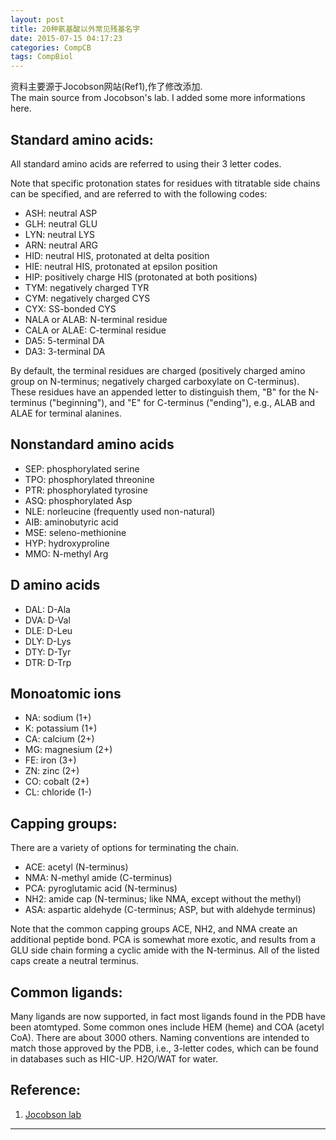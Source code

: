 ```yaml
---
layout: post
title: 20种氨基酸以外常见残基名字
date: 2015-07-15 04:17:23
categories: CompCB
tags: CompBiol
---
```


资料主要源于Jocobson网站(Ref1),作了修改添加.  
The main source from Jocobson's lab. I added some more informations here.


## Standard amino acids:
 
All standard amino acids are referred to using their 3 letter codes.
 
Note that specific protonation states for residues with titratable side chains can be specified, and are referred to with the following codes:
 
- ASH:  neutral ASP
- GLH:  neutral GLU
- LYN:  neutral LYS
- ARN:  neutral ARG
- HID:  neutral HIS, protonated at delta position
- HIE:  neutral HIS, protonated at epsilon position
- HIP:  positively charge HIS (protonated at both positions)
- TYM:  negatively charged TYR
- CYM:  negatively charged CYS
- CYX:	SS-bonded CYS
- NALA or ALAB: N-terminal residue
- CALA or ALAE: C-terminal residue
- DA5: 5-terminal DA
- DA3: 3-terminal DA

 
By default, the terminal residues are charged (positively charged amino group on N-terminus; negatively charged carboxylate on C-terminus).  These residues have an appended letter to distinguish them, "B" for the N-terminus ("beginning"), and "E" for C-terminus ("ending"), e.g., ALAB and ALAE for terminal alanines.
 
 
## Nonstandard amino acids
 
- SEP:  phosphorylated serine
- TPO:  phosphorylated threonine
- PTR:  phosphorylated tyrosine
- ASQ:  phosphorylated Asp
- NLE:  norleucine (frequently used non-natural)
- AIB:  aminobutyric acid
- MSE:  seleno-methionine
- HYP:  hydroxyproline
- MMO:  N-methyl Arg
 
## D amino acids
 
- DAL:  D-Ala
- DVA:  D-Val
- DLE:  D-Leu
- DLY:  D-Lys
- DTY:  D-Tyr
- DTR:  D-Trp
 
## Monoatomic ions
 
- NA:  sodium (1+)
- K:  potassium (1+)
- CA:  calcium (2+)
- MG:  magnesium (2+)
- FE:  iron (3+)
- ZN:  zinc (2+)
- CO:  cobalt (2+)
- CL:  chloride (1-)
 
 
## Capping groups:
 
There are a variety of options for terminating the chain. 

- ACE:  acetyl (N-terminus)
- NMA:  N-methyl amide (C-terminus)
- PCA:  pyroglutamic acid (N-terminus)
- NH2:  amide cap (N-terminus; like NMA, except without the methyl)
- ASA:  aspartic aldehyde (C-terminus; ASP, but with aldehyde terminus)

Note that the common capping groups ACE, NH2, and NMA create an additional peptide bond.  PCA is somewhat more exotic, and results from a GLU side chain forming a cyclic amide with the N-terminus.   All of the listed caps create a neutral terminus.
 
 
## Common ligands:
 
Many ligands are now supported, in fact most ligands found in the PDB have been atomtyped.  Some common ones include HEM (heme) and COA (acetyl CoA).  There are about 3000 others.  Naming conventions are intended to match those approved by the PDB, i.e., 3-letter codes, which can be found in databases such as HIC-UP. H2O/WAT for water.

## Reference:

1. [Jocobson lab](http://www.jacobsonlab.org/plop_manual/plop_residues.htm)

------
